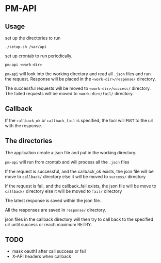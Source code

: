 # PM-API

## Usage

set up the directories to run
```
./setup.sh /var/api
```

set up crontab to run periodically.
```
pm-api <work-dir>
```

`pm-api` will look into the working directory and read all `.json`
files and run the request. Response will be placed in
the `<work-dir>/response/` directory.

The successful requests will be moved to `<work-dir>/success/` directory.
The failed requests will be moved to `<work-dir>/fail/` directory.

## Callback

If the `callback_ok` or `callback_fail` is specified, the tool will `POST` to the url with the response.

## The directories

The application create a json file and put in the working directory.

`pm-api` will run from crontab and will process all the `.json` files

If the request is successful, and the callback_ok exists, the json file will be move to `callback/` directory
else it will be moved to `success/` directory

If the request is fail, and the callback_fail exists, the json file will be move to `callback/` directory
else it will be moved to `fail/` directory

The latest response is saved within the json file.

All the responses are saved in `response/` directory.

json files in the callback directory will then try to call back to the specified url until success or reach maximum RETRY.
## TODO

- mask oauth1 after call success or fail
- X-API headers when callback
